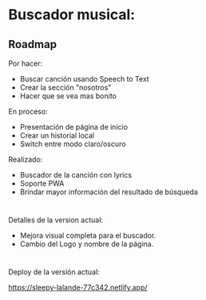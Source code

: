 # Buscador musical:

## Roadmap

Por hacer:

- Buscar canción usando Speech to Text
- Crear la sección "nosotros"
- Hacer que se vea mas bonito

En proceso:

- Presentación de página de inicio
- Crear un historial local
- Switch entre modo claro/oscuro

Realizado:

- Buscador de la canción con lyrics
- Soporte PWA
- Brindar mayor información del resultado de búsqueda
#

Detalles de la version actual:

- Mejora visual completa para el buscador.
- Cambio del Logo y nombre de la página.
#

Deploy de la versión actual:

https://sleepy-lalande-77c342.netlify.app/